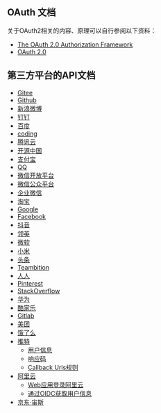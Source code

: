 ## OAuth 文档

关于OAuth2相关的内容、原理可以自行参阅以下资料：

- [The OAuth 2.0 Authorization Framework](https://tools.ietf.org/html/rfc6749)
- [OAuth 2.0](https://oauth.net/2/)

## 第三方平台的API文档

- <a href="https://gitee.com/api/v5/oauth_doc#list_1" target="_blank">Gitee</a>
- <a href="https://developer.github.com/apps/building-oauth-apps/authorizing-oauth-apps/" target="_blank">Github</a>
- <a href="https://open.weibo.com/wiki/%E6%8E%88%E6%9D%83%E6%9C%BA%E5%88%B6%E8%AF%B4%E6%98%8E" target="_blank">新浪微博</a>
- <a href="https://open-doc.dingtalk.com/microapp/serverapi2/kymkv6" target="_blank">钉钉</a>
- <a href="http://developer.baidu.com/wiki/index.php?title=docs/oauth" target="_blank">百度</a> 
- <a href="https://open.coding.net/references/oauth/" target="_blank">coding</a>
- <a href="https://dev.tencent.com/help/doc/faq/b4e5b7aee786/oauth" target="_blank">腾讯云</a>
- <a href="https://www.oschina.net/openapi/docs/oauth2_authorize" target="_blank">开源中国</a>
- <a href="https://alipay.open.taobao.com/docs/doc.htm?spm=a219a.7629140.0.0.336d4b70GUKXOl&treeId=193&articleId=105809&docType=1" target="_blank">支付宝</a>
- <a href="https://wiki.connect.qq.com/%E4%BD%BF%E7%94%A8authorization_code%E8%8E%B7%E5%8F%96access_token" target="_blank">QQ</a> 
- <a href="https://open.weixin.qq.com/cgi-bin/showdocument?action=dir_list&t=resource/res_list&verify=1&id=open1419316505&token=&lang=zh_CN" target="_blank">微信开放平台</a> 
- <a href="https://developers.weixin.qq.com/doc/offiaccount/OA_Web_Apps/Wechat_webpage_authorization.html" target="_blank">微信公众平台</a>
- <a href="https://open.work.weixin.qq.com/api/doc#90000/90135/90664" target="_blank">企业微信</a>
- <a href="https://open.taobao.com/doc.htm?spm=a219a.7386797.0.0.4e00669acnkQy6&source=search&docId=105590&docType=1" target="_blank">淘宝</a> 
- <a href="https://developers.google.com/identity/protocols/OpenIDConnect" target="_blank">Google</a> 
- <a href="https://developers.facebook.com/docs/facebook-login/manually-build-a-login-flow" target="_blank">Facebook</a> 
- <a href="https://www.douyin.com/platform/doc/m-2-1-1" target="_blank">抖音</a> 
- <a href="https://docs.microsoft.com/zh-cn/linkedin/shared/authentication/authorization-code-flow?context=linkedin/context" target="_blank">领英</a> 
- <a href="https://docs.microsoft.com/zh-cn/graph/auth-v2-user" target="_blank">微软</a>
- <a href="https://dev.mi.com/console/doc/detail?pId=711" target="_blank">小米</a>
- <a href="https://open.mp.toutiao.com/#/resource?_k=y7mfgk" target="_blank">头条</a>
- <a href="https://docs.teambition.com/" target="_blank">Teambition</a>
- <a href="http://open.renren.com/wiki/OAuth2.0" target="_blank">人人</a>
- <a href="https://developers.pinterest.com/docs/api/overview/?" target="_blank">Pinterest</a>
- <a href="https://api.stackexchange.com/docs/authentication" target="_blank">StackOverflow</a>
- <a href="https://developer.huawei.com/consumer/cn/devservice/doc/30101" target="_blank">华为</a>
- <a href="https://open.kujiale.com/open/apps/2/docs?doc_id=95" target="_blank">酷家乐</a>
- <a href="https://docs.gitlab.com/ee/api/oauth2.html" target="_blank">Gitlab</a>
- <a href="http://open.waimai.meituan.com/openapi_docs/oauth/" target="_blank">美团</a>
- <a href="https://open.shop.ele.me/openapi/documents/khd001" target="_blank">饿了么</a>
- <a href="https://developer.twitter.com/en/docs/basics/authentication/guides/log-in-with-twitter" target="_blank">推特</a>
    - <a href="https://developer.twitter.com/en/docs/tweets/data-dictionary/overview/user-object" target="_blank">用户信息</a>
    - <a href="https://developer.twitter.com/en/docs/basics/response-codes" target="_blank">响应码</a>
    - <a href="https://developer.twitter.com/en/docs/basics/apps/guides/callback-urls" target="_blank">Callback Urls规则</a>
- <a href="https://help.aliyun.com/document_detail/93696.html?spm=a2c4g.11186623.6.656.1a764138vhg4gr" target="_blank">阿里云</a>
    - [Web应用登录阿里云](https://help.aliyun.com/document_detail/93696.html?spm=a2c4g.11186623.6.656.1a764138vhg4gr)
    - [通过OIDC获取用户信息](https://help.aliyun.com/document_detail/93698.html?spm=a2c4g.11186623.6.658.537dd19eE1eEJh)
- <a href="https://open.jd.com/home/home#/doc/common?listId=880" target="_blank">京东·宙斯</a>